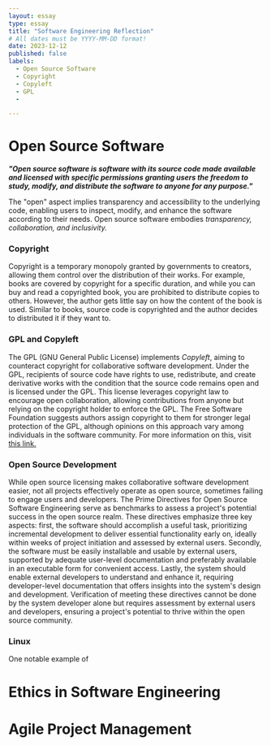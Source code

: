 ```yaml
---
layout: essay
type: essay
title: "Software Engineering Reflection"
# All dates must be YYYY-MM-DD format!
date: 2023-12-12
published: false
labels:
  - Open Source Software
  - Copyright
  - Copyleft
  - GPL
  - 

---
```


# Open Source Software 
***"Open source software is software with its source code made available and licensed with specific permissions granting users the freedom to study, modify, and distribute the software to anyone for any purpose."***


The "open" aspect implies transparency and accessibility to the underlying code, enabling users to inspect, modify, and enhance the software according to their needs. 
Open source software embodies *transparency, collaboration, and inclusivity.* 

### Copyright

Copyright is a temporary monopoly granted by governments to creators, allowing them control over the distribution of their works. For example, books are covered by copyright for a specific duration, and while you can buy and read a copyrighted book, you are prohibited to distribute copies to others. However, the author gets little say on how the content of the book is used. Similar to books, source code is copyrighted and the author decides to distributed it if they want to. 

### GPL and Copyleft
The GPL (GNU General Public License) implements *Copyleft*, aiming to counteract copyright for collaborative software development. Under the GPL, recipients of source code have rights to use, redistribute, and create derivative works with the condition that the source code remains open and is licensed under the GPL. This license leverages copyright law to encourage open collaboration, allowing contributions from anyone but relying on the copyright holder to enforce the GPL. The Free Software Foundation suggests authors assign copyright to them for stronger legal protection of the GPL, although opinions on this approach vary among individuals in the software community. For more information on this, visit [this link.](https://openacs.org/about/licensing/open-source-licensing)

### Open Source Development 
While open source licensing makes collaborative software development easier, not all projects effectively operate as open source, sometimes failing to engage users and developers. The Prime Directives for Open Source Software Engineering serve as benchmarks to assess a project's potential success in the open source realm. These directives emphasize three key aspects: first, the software should accomplish a useful task, prioritizing incremental development to deliver essential functionality early on, ideally within weeks of project initiation and assessed by external users. Secondly, the software must be easily installable and usable by external users, supported by adequate user-level documentation and preferably available in an executable form for convenient access. Lastly, the system should enable external developers to understand and enhance it, requiring developer-level documentation that offers insights into the system's design and development. Verification of meeting these directives cannot be done by the system developer alone but requires assessment by external users and developers, ensuring a project's potential to thrive within the open source community.

### Linux
One notable example of 

# Ethics in Software Engineering

# Agile Project Management
